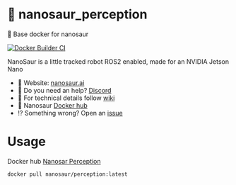 # :sauropod: nanosaur_perception

🐋 Base docker for nanosaur 

[![Docker Builder CI](https://github.com/rnanosaur/nanosaur_perception/actions/workflows/docker-build.yml/badge.svg)](https://github.com/rnanosaur/nanosaur_perception/actions/workflows/docker-build.yml)

NanoSaur is a little tracked robot ROS2 enabled, made for an NVIDIA Jetson Nano

* :sauropod: Website: [nanosaur.ai](https://nanosaur.ai)
* :unicorn: Do you need an help? [Discord](https://discord.gg/NSrC52P5mw)
* :toolbox: For technical details follow [wiki](https://github.com/rnanosaur/nanosaur/wiki)
* :whale2: Nanosaur [Docker hub](https://hub.docker.com/u/nanosaur)
* :interrobang: Something wrong? Open an [issue](https://github.com/rnanosaur/nanosaur/issues)

# Usage

Docker hub [Nanosar Perception](https://hub.docker.com/repository/docker/nanosaur/nanosaur_perception)

```
docker pull nanosaur/perception:latest
```
